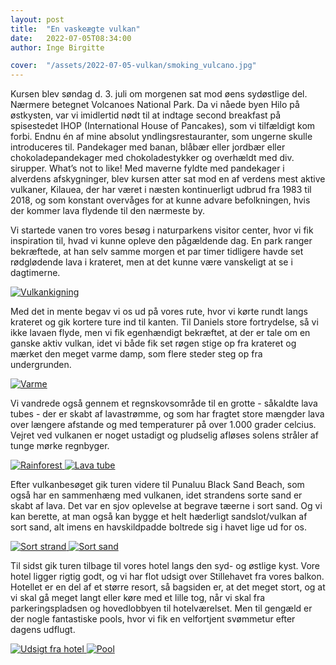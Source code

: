```yaml
---
layout: post
title:  "En vaskeægte vulkan"
date:   2022-07-05T08:34:00
author: Inge Birgitte

cover:  "/assets/2022-07-05-vulkan/smoking_vulcano.jpg"
---
```


Kursen blev søndag d. 3. juli om morgenen sat mod øens sydøstlige del. Nærmere betegnet Volcanoes National Park. Da vi nåede byen Hilo på østkysten, var vi imidlertid nødt til at indtage second breakfast på spisestedet IHOP (International House of Pancakes), som vi tilfældigt kom forbi. Endnu én af mine absolut yndlingsrestauranter, som ungerne skulle introduceres til. Pandekager med banan, blåbær eller jordbær eller chokoladepandekager med chokoladestykker og overhældt med div. sirupper. What’s not to like! Med maverne fyldte med pandekager i alverdens afskygninger, blev kursen atter sat mod en af verdens mest aktive vulkaner, Kilauea, der har været i næsten kontinuerligt udbrud fra 1983 til 2018, og som konstant overvåges for at kunne advare befolkningen, hvis der kommer lava flydende til den nærmeste by.  

Vi startede vanen tro vores besøg i naturparkens visitor center, hvor vi fik inspiration til, hvad vi kunne opleve den pågældende dag. En park ranger bekræftede, at han selv samme morgen et par timer tidligere havde set rødglødende lava i krateret, men at det kunne være vanskeligt at se i dagtimerne. 

<a href="/assets/2022-07-05-vulkan/volcano_watching_large.jpg" data-lightbox="volcano_watching" data-title="Vulkankigning">
  <img src="/assets/2022-07-05-vulkan/volcano_watching_large.jpg" title="Vulkankigning">
</a>

Med det in mente begav vi os ud på vores rute, hvor vi kørte rundt langs krateret og gik kortere ture ind til kanten. Til Daniels store fortrydelse, så vi ikke lavaen flyde, men vi fik egenhændigt bekræftet, at der er tale om en ganske aktiv vulkan, idet vi både fik set røgen stige op fra krateret og mærket den meget varme damp, som flere steder steg op fra undergrunden. 

<a href="/assets/2022-07-05-vulkan/heat_large.jpg" data-lightbox="heat" data-title="Varme">
  <img src="/assets/2022-07-05-vulkan/heat_small.jpg" title="Varme">
</a>

Vi vandrede også gennem et regnskovsområde til en grotte - såkaldte lava tubes - der er skabt af lavastrømme, og som har fragtet store mængder lava over længere afstande og med temperaturer på over 1.000 grader celcius. Vejret ved vulkanen er noget ustadigt og pludselig afløses solens stråler af tunge mørke regnbyger. 

<a href="/assets/2022-07-05-vulkan/rainforest_large.jpg" data-lightbox="rainforest" data-title="Rainforest">
  <img src="/assets/2022-07-05-vulkan/rainforest_small.jpg" title="Rainforest">
</a>

<a href="/assets/2022-07-05-vulkan/lava_tube_large.jpg" data-lightbox="lava_tube" data-title="Lava tube">
  <img src="/assets/2022-07-05-vulkan/lava_tube_small.jpg" title="Lava tube">
</a>

Efter vulkanbesøget gik turen videre til Punaluu Black Sand Beach, som også har en sammenhæng med vulkanen, idet strandens sorte sand er skabt af lava. Det var en sjov oplevelse at begrave tæerne i sort sand. Og vi kan berette, at man også kan bygge et helt hæderligt sandslot/vulkan af sort sand, alt imens en havskildpadde boltrede sig i havet lige ud for os.

<a href="/assets/2022-07-05-vulkan/beach_view_large.jpg" data-lightbox="black_beach" data-title="Sort strand">
  <img src="/assets/2022-07-05-vulkan/beach_view_small.jpg" title="Sort strand">
</a>

<a href="/assets/2022-07-05-vulkan/sand_hands_large.jpg" data-lightbox="sands_hand" data-title="Sort sand">
  <img src="/assets/2022-07-05-vulkan/sand_hands_small.jpg" title="Sort sand">
</a>

Til sidst gik turen tilbage til vores hotel langs den syd- og østlige kyst. Vore hotel ligger rigtig godt, og vi har flot udsigt over Stillehavet fra vores balkon. Hotellet er en del af et større resort, så bagsiden er, at det meget stort, og at vi skal gå meget langt eller køre med et lille tog, når vi skal fra parkeringspladsen og hovedlobbyen til hotelværelset. Men til gengæld er der nogle fantastiske pools, hvor vi fik en velfortjent svømmetur efter dagens udflugt.

<a href="/assets/2022-07-05-vulkan/view_from_hotel_large.jpg" data-lightbox="hotel_view" data-title="Udsigt fra hotel">
  <img src="/assets/2022-07-05-vulkan/view_from_hotel_small.jpg" title="Udsigt fra hotel">
</a>

<a href="/assets/2022-07-05-vulkan/pool_large.jpg" data-lightbox="pool" data-title="Pool">
  <img src="/assets/2022-07-05-vulkan/pool_small.jpg" title="Pool">
</a>
